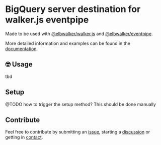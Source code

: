 # BigQuery server destination for walker.js eventpipe

Made to be used with [@elbwalker/walker.js](https://github.com/elbwalker/walker.js) and [@elbwalker/eventpipe](https://github.com/elbwalker/eventpipe).

More detailed information and examples can be found in the [documentation](https://docs.elbwalker.com/).

## 🤓 Usage

tbd

## Setup

@TODO how to trigger the setup method? This should be done manually

## Contribute

Feel free to contribute by submitting an [issue](https://github.com/elbwalker/eventpipe/issues), starting a [discussion](https://github.com/elbwalker/eventpipe/discussions) or getting in [contact](https://calendly.com/elb-alexander/30min).

